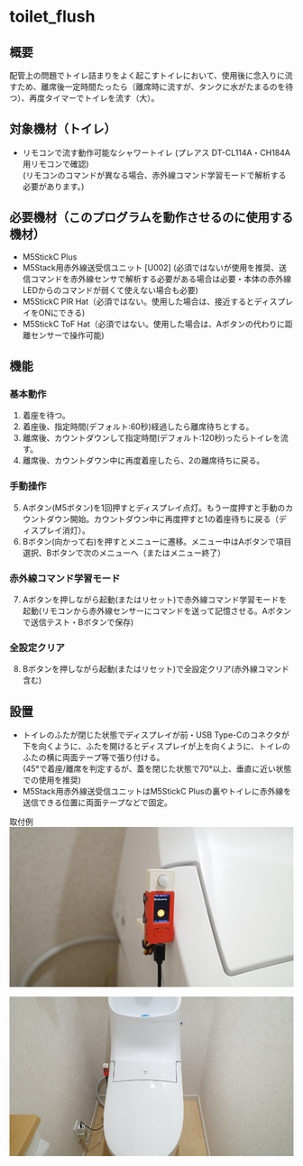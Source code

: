 # toilet_flush

## 概要
配管上の問題でトイレ詰まりをよく起こすトイレにおいて、使用後に念入りに流すため、離席後一定時間たったら（離席時に流すが、タンクに水がたまるのを待つ）、再度タイマーでトイレを流す（大）。

## 対象機材（トイレ）
* リモコンで流す動作可能なシャワートイレ (プレアス DT-CL114A・CH184A用リモコンで確認)  
  (リモコンのコマンドが異なる場合、赤外線コマンド学習モードで解析する必要があります。)

## 必要機材（このプログラムを動作させるのに使用する機材）
* M5StickC Plus
* M5Stack用赤外線送受信ユニット [U002] (必須ではないが使用を推奨、送信コマンドを赤外線センサで解析する必要がある場合は必要・本体の赤外線LEDからのコマンドが弱くて使えない場合も必要)
* M5StickC PIR Hat（必須ではない。使用した場合は、接近するとディスプレイをONにできる)
* M5StickC ToF Hat（必須ではない。使用した場合は、Aボタンの代わりに距離センサーで操作可能)

## 機能
### 基本動作
1. 着座を待つ。
2. 着座後、指定時間(デフォルト:60秒)経過したら離席待ちとする。
3. 離席後、カウントダウンして指定時間(デフォルト:120秒)ったらトイレを流す。 
4. 離席後、カウントダウン中に再度着座したら、2の離席待ちに戻る。
### 手動操作
5. Aボタン(M5ボタン)を1回押すとディスプレイ点灯。もう一度押すと手動のカウントダウン開始。カウントダウン中に再度押すと1の着座待ちに戻る（ディスプレイ消灯）。
6. Bボタン(向かって右)を押すとメニューに遷移。メニュー中はAボタンで項目選択、Bボタンで次のメニューへ（またはメニュー終了）
### 赤外線コマンド学習モード
7. Aボタンを押しながら起動(またはリセット)で赤外線コマンド学習モードを起動(リモコンから赤外線センサーにコマンドを送って記憶させる。Aボタンで送信テスト・Bボタンで保存)
### 全設定クリア
8. Bボタンを押しながら起動(またはリセット)で全設定クリア(赤外線コマンド含む)

## 設置
* トイレのふたが閉じた状態でディスプレイが前・USB Type-Cのコネクタが下を向くように、ふたを開けるとディスプレイが上を向くように、トイレのふたの横に両面テープ等で張り付ける。  
  (45°で着座/離席を判定するが、蓋を閉じた状態で70°以上、垂直に近い状態での使用を推奨)
* M5Stack用赤外線送受信ユニットはM5StickC Plusの裏やトイレに赤外線を送信できる位置に両面テープなどで固定。

取付例
![アップ](images/toilet_flush_1.png)

![全体](images/toilet_flush_2.png)

